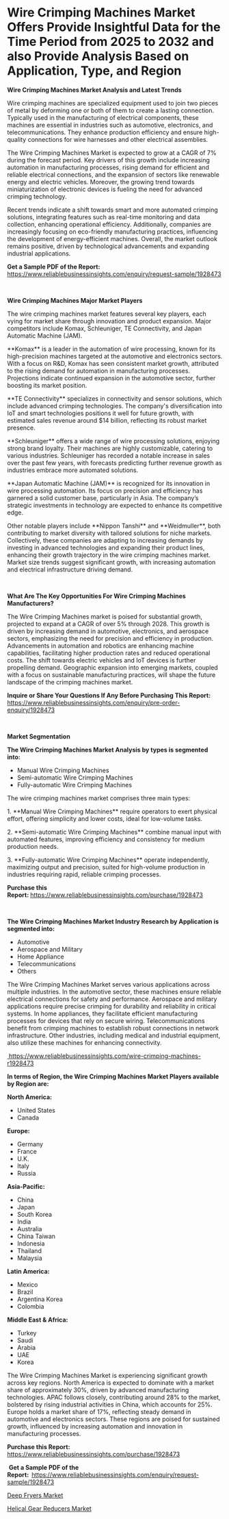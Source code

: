<p><h1>Wire Crimping Machines Market Offers Provide Insightful Data for the Time Period from 2025 to 2032 and also Provide Analysis Based on Application, Type, and Region</h1></p><p><strong>Wire Crimping Machines Market Analysis and Latest Trends</strong></p>
<p><p>Wire crimping machines are specialized equipment used to join two pieces of metal by deforming one or both of them to create a lasting connection. Typically used in the manufacturing of electrical components, these machines are essential in industries such as automotive, electronics, and telecommunications. They enhance production efficiency and ensure high-quality connections for wire harnesses and other electrical assemblies.</p><p>The Wire Crimping Machines Market is expected to grow at a CAGR of 7% during the forecast period. Key drivers of this growth include increasing automation in manufacturing processes, rising demand for efficient and reliable electrical connections, and the expansion of sectors like renewable energy and electric vehicles. Moreover, the growing trend towards miniaturization of electronic devices is fueling the need for advanced crimping technology.</p><p>Recent trends indicate a shift towards smart and more automated crimping solutions, integrating features such as real-time monitoring and data collection, enhancing operational efficiency. Additionally, companies are increasingly focusing on eco-friendly manufacturing practices, influencing the development of energy-efficient machines. Overall, the market outlook remains positive, driven by technological advancements and expanding industrial applications.</p></p>
<p><strong>Get a Sample PDF of the Report:&nbsp;</strong> <a href="https://www.reliablebusinessinsights.com/enquiry/request-sample/1928473?utm_campaign=1837&utm_medium=2&utm_source=Github&utm_content=ia&utm_term=17022025&utm_id=wire-crimping-machines">https://www.reliablebusinessinsights.com/enquiry/request-sample/1928473</a></p>
<p>&nbsp;</p>
<p><strong>Wire Crimping Machines Major Market Players</strong></p>
<p><p>The wire crimping machines market features several key players, each vying for market share through innovation and product expansion. Major competitors include Komax, Schleuniger, TE Connectivity, and Japan Automatic Machine (JAM).</p><p>**Komax** is a leader in the automation of wire processing, known for its high-precision machines targeted at the automotive and electronics sectors. With a focus on R&D, Komax has seen consistent market growth, attributed to the rising demand for automation in manufacturing processes. Projections indicate continued expansion in the automotive sector, further boosting its market position.</p><p>**TE Connectivity** specializes in connectivity and sensor solutions, which include advanced crimping technologies. The company's diversification into IoT and smart technologies positions it well for future growth, with estimated sales revenue around $14 billion, reflecting its robust market presence.</p><p>**Schleuniger** offers a wide range of wire processing solutions, enjoying strong brand loyalty. Their machines are highly customizable, catering to various industries. Schleuniger has recorded a notable increase in sales over the past few years, with forecasts predicting further revenue growth as industries embrace more automated solutions.</p><p>**Japan Automatic Machine (JAM)** is recognized for its innovation in wire processing automation. Its focus on precision and efficiency has garnered a solid customer base, particularly in Asia. The company’s strategic investments in technology are expected to enhance its competitive edge.</p><p>Other notable players include **Nippon Tanshi** and **Weidmuller**, both contributing to market diversity with tailored solutions for niche markets. Collectively, these companies are adapting to increasing demands by investing in advanced technologies and expanding their product lines, enhancing their growth trajectory in the wire crimping machines market. Market size trends suggest significant growth, with increasing automation and electrical infrastructure driving demand.</p></p>
<p>&nbsp;</p>
<p><strong>What Are The Key Opportunities For Wire Crimping Machines Manufacturers?</strong></p>
<p><p>The Wire Crimping Machines market is poised for substantial growth, projected to expand at a CAGR of over 5% through 2028. This growth is driven by increasing demand in automotive, electronics, and aerospace sectors, emphasizing the need for precision and efficiency in production. Advancements in automation and robotics are enhancing machine capabilities, facilitating higher production rates and reduced operational costs. The shift towards electric vehicles and IoT devices is further propelling demand. Geographic expansion into emerging markets, coupled with a focus on sustainable manufacturing practices, will shape the future landscape of the crimping machines market.</p></p>
<p><strong>Inquire or Share Your Questions If Any Before Purchasing This Report:</strong> <a href="https://www.reliablebusinessinsights.com/enquiry/pre-order-enquiry/1928473?utm_campaign=1837&utm_medium=2&utm_source=Github&utm_content=ia&utm_term=17022025&utm_id=wire-crimping-machines">https://www.reliablebusinessinsights.com/enquiry/pre-order-enquiry/1928473</a></p>
<p>&nbsp;</p>
<p><strong>Market Segmentation</strong></p>
<p><strong>The Wire Crimping Machines Market Analysis by types is segmented into:</strong></p>
<p><ul><li>Manual Wire Crimping Machines</li><li>Semi-automatic Wire Crimping Machines</li><li>Fully-automatic Wire Crimping Machines</li></ul></p>
<p><p>The wire crimping machines market comprises three main types: </p><p>1. **Manual Wire Crimping Machines** require operators to exert physical effort, offering simplicity and lower costs, ideal for low-volume tasks. </p><p>2. **Semi-automatic Wire Crimping Machines** combine manual input with automated features, improving efficiency and consistency for medium production needs. </p><p>3. **Fully-automatic Wire Crimping Machines** operate independently, maximizing output and precision, suited for high-volume production in industries requiring rapid, reliable crimping processes.</p></p>
<p><strong>Purchase this Report:&nbsp;</strong><a href="https://www.reliablebusinessinsights.com/purchase/1928473?utm_campaign=1837&utm_medium=2&utm_source=Github&utm_content=ia&utm_term=17022025&utm_id=wire-crimping-machines">https://www.reliablebusinessinsights.com/purchase/1928473</a></p>
<p>&nbsp;</p>
<p><strong>The Wire Crimping Machines Market Industry Research by Application is segmented into:</strong></p>
<p><ul><li>Automotive</li><li>Aerospace and Military</li><li>Home Appliance</li><li>Telecommunications</li><li>Others</li></ul></p>
<p><p>The Wire Crimping Machines Market serves various applications across multiple industries. In the automotive sector, these machines ensure reliable electrical connections for safety and performance. Aerospace and military applications require precise crimping for durability and reliability in critical systems. In home appliances, they facilitate efficient manufacturing processes for devices that rely on secure wiring. Telecommunications benefit from crimping machines to establish robust connections in network infrastructure. Other industries, including medical and industrial equipment, also utilize these machines for enhancing connectivity.</p></p>
<p><a href="https://www.reliablebusinessinsights.com/wire-crimping-machines-r1928473?utm_campaign=1837&utm_medium=2&utm_source=Github&utm_content=ia&utm_term=17022025&utm_id=wire-crimping-machines">&nbsp;https://www.reliablebusinessinsights.com/wire-crimping-machines-r1928473</a></p>
<p><strong>In terms of Region, the Wire Crimping Machines Market Players available by Region are:</strong></p>
<p>
    <p> <strong> North America: </strong>
        <ul>
            <li>United States</li>
            <li>Canada</li>
        </ul>
        </p> 
    <p> <strong> Europe: </strong>
        <ul>
            <li>Germany</li>
            <li>France</li>
            <li>U.K.</li>
            <li>Italy</li>
            <li>Russia</li>
        </ul>
        </p> 
    <p> <strong> Asia-Pacific: </strong>
        <ul>
            <li>China</li>
            <li>Japan</li>
            <li>South Korea</li>
            <li>India</li>
            <li>Australia</li>
            <li>China Taiwan</li>
            <li>Indonesia</li>
            <li>Thailand</li>
            <li>Malaysia</li>
        </ul>
        </p> 
    <p> <strong> Latin America: </strong>
        <ul>
            <li>Mexico</li>
            <li>Brazil</li>
            <li>Argentina Korea</li>
            <li>Colombia</li>
        </ul>
        </p> 
    <p> <strong> Middle East & Africa: </strong>
        <ul>
            <li>Turkey</li>
            <li>Saudi</li>
            <li>Arabia</li>
            <li>UAE</li>
            <li>Korea</li>
        </ul>
    </p>
    </p>
<p><p>The Wire Crimping Machines Market is experiencing significant growth across key regions. North America is expected to dominate with a market share of approximately 30%, driven by advanced manufacturing technologies. APAC follows closely, contributing around 28% to the market, bolstered by rising industrial activities in China, which accounts for 25%. Europe holds a market share of 17%, reflecting steady demand in automotive and electronics sectors. These regions are poised for sustained growth, influenced by increasing automation and innovation in manufacturing processes.</p></p>
<p><strong>Purchase this Report: </strong><a href="https://www.reliablebusinessinsights.com/purchase/1928473?utm_campaign=1837&utm_medium=2&utm_source=Github&utm_content=ia&utm_term=17022025&utm_id=wire-crimping-machines">https://www.reliablebusinessinsights.com/purchase/1928473</a></p>
<p>&nbsp;<strong>Get a Sample PDF of the Report:&nbsp;&nbsp;</strong><a href="https://www.reliablebusinessinsights.com/enquiry/request-sample/1928473?utm_campaign=1837&utm_medium=2&utm_source=Github&utm_content=ia&utm_term=17022025&utm_id=wire-crimping-machines">https://www.reliablebusinessinsights.com/enquiry/request-sample/1928473</a></p>
<p><strong></strong></p>
<p><p><a href="https://github.com/mharielmesa/Market-Research-Report-List-5/blob/main/deep-fryers-market.md?utm_campaign=1837&utm_medium=2&utm_source=Github&utm_content=ia&utm_term=17022025&utm_id=wire-crimping-machines">Deep Fryers Market</a></p><p><a href="https://github.com/tanckfelli84/Market-Research-Report-List-1/blob/main/helical-gear-reducers-market.md?utm_campaign=1837&utm_medium=2&utm_source=Github&utm_content=ia&utm_term=17022025&utm_id=wire-crimping-machines">Helical Gear Reducers Market</a></p></p>